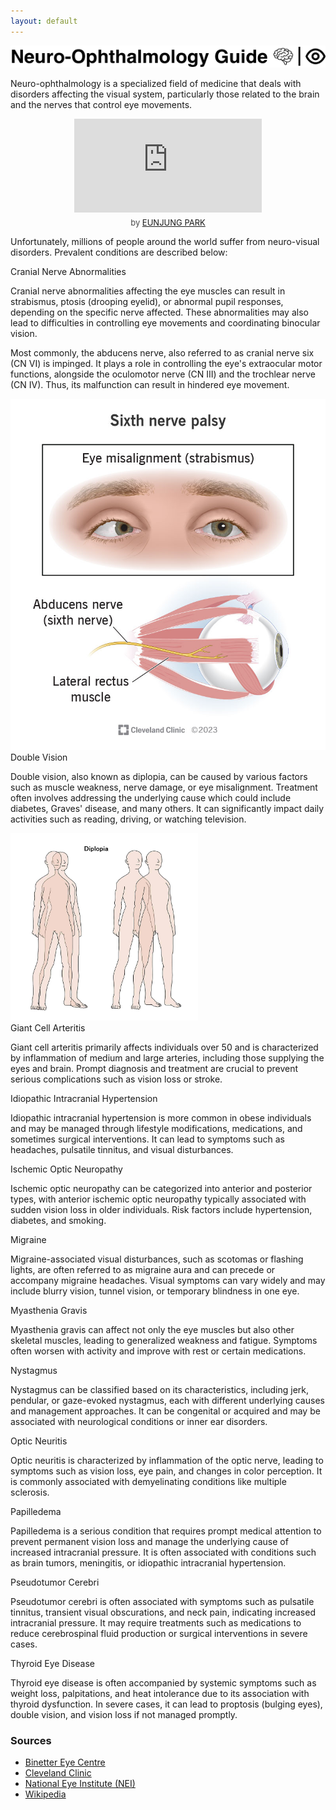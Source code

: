 ```yaml
---
layout: default
---
```


![Banner](assets/banner.png)

Neuro-ophthalmology is a specialized field of medicine that deals with disorders affecting the visual system, particularly those related to the brain and the nerves that control eye movements. 

<div class="sketchfab-embed-wrapper" style="text-align: center;">
    <iframe title="Optic nerve and Brain" frameborder="0" allowfullscreen mozallowfullscreen="true" webkitallowfullscreen="true" allow="autoplay; fullscreen; xr-spatial-tracking" xr-spatial-tracking execution-while-out-of-viewport execution-while-not-rendered web-share src="https://sketchfab.com/models/616af990018a4474bbda0aabb55ac2d7/embed"></iframe>
    <p style="font-size: 13px; font-weight: normal; margin: 5px; color: #4A4A4A;">
        <a href="https://sketchfab.com/3d-models/optic-nerve-and-brain-616af990018a4474bbda0aabb55ac2d7?utm_medium=embed&utm_campaign=share-popup&utm_content=616af990018a4474bbda0aabb55ac2d7" target="_blank" rel="nofollow" style="font-weight: bold; color: #1CAAD9;"></a>
        by <a href="https://sketchfab.com/qkrej96?utm_medium=embed&utm_campaign=share-popup&utm_content=616af990018a4474bbda0aabb55ac2d7" target="_blank" rel="nofollow" style="">EUNJUNG PARK</a>
    </p>
</div>

Unfortunately, millions of people around the world suffer from neuro-visual disorders. Prevalent conditions are described below:

<body>
<div class="accordion">
    <div class="accordion-item">
      <div class="accordion-title" data-toggle="accordion-content">Cranial Nerve Abnormalities</div>
      <div class="accordion-content">
        <p>Cranial nerve abnormalities affecting the eye muscles can result in strabismus, ptosis (drooping eyelid), or abnormal pupil responses, depending on the specific nerve affected. These abnormalities may also lead to difficulties in controlling eye movements and coordinating binocular vision.</p>
        <p>Most commonly, the abducens nerve, also referred to as cranial nerve six (CN VI) is impinged. It plays a role in controlling the eye's extraocular motor functions, alongside the oculomotor nerve (CN III) and the trochlear nerve (CN IV). Thus, its malfunction can result in hindered eye movement.</p>
        <img src="assets/6th-nerve-palsy.jpg" alt="6th-nerve-palsy">
      </div>
    </div>
    <div class="accordion-item">
      <div class="accordion-title" data-toggle="accordion-content">Double Vision</div>
      <div class="accordion-content">
        <p>Double vision, also known as diplopia, can be caused by various factors such as muscle weakness, nerve damage, or eye misalignment. Treatment often involves addressing the underlying cause which could include diabetes, Graves' disease, and many others. It can significantly impact daily activities such as reading, driving, or watching television. 
        </p><img src="assets/double-vision.jpeg" alt="double-vision" width="300" height="300">
      </div>
    </div>
<div class="accordion-item">
  <div class="accordion-title" data-toggle="accordion-content">Giant Cell Arteritis</div>
  <div class="accordion-content">
    <p>Giant cell arteritis primarily affects individuals over 50 and is characterized by inflammation of medium and large arteries, including those supplying the eyes and brain. Prompt diagnosis and treatment are crucial to prevent serious complications such as vision loss or stroke.</p>
  </div>
</div>
<div class="accordion-item">
  <div class="accordion-title" data-toggle="accordion-content">Idiopathic Intracranial Hypertension</div>
  <div class="accordion-content">
    <p>Idiopathic intracranial hypertension is more common in obese individuals and may be managed through lifestyle modifications, medications, and sometimes surgical interventions. It can lead to symptoms such as headaches, pulsatile tinnitus, and visual disturbances.</p>
  </div>
</div>
<div class="accordion-item">
  <div class="accordion-title" data-toggle="accordion-content">Ischemic Optic Neuropathy</div>
  <div class="accordion-content">
    <p>Ischemic optic neuropathy can be categorized into anterior and posterior types, with anterior ischemic optic neuropathy typically associated with sudden vision loss in older individuals. Risk factors include hypertension, diabetes, and smoking.</p>
  </div>
</div>
<div class="accordion-item">
  <div class="accordion-title" data-toggle="accordion-content">Migraine</div>
  <div class="accordion-content">
    <p>Migraine-associated visual disturbances, such as scotomas or flashing lights, are often referred to as migraine aura and can precede or accompany migraine headaches. Visual symptoms can vary widely and may include blurry vision, tunnel vision, or temporary blindness in one eye.</p>
  </div>
</div>
<div class="accordion-item">
  <div class="accordion-title" data-toggle="accordion-content">Myasthenia Gravis</div>
  <div class="accordion-content">
    <p>Myasthenia gravis can affect not only the eye muscles but also other skeletal muscles, leading to generalized weakness and fatigue. Symptoms often worsen with activity and improve with rest or certain medications.</p>
  </div>
</div>
<div class="accordion-item">
  <div class="accordion-title" data-toggle="accordion-content">Nystagmus</div>
  <div class="accordion-content">
    <p>Nystagmus can be classified based on its characteristics, including jerk, pendular, or gaze-evoked nystagmus, each with different underlying causes and management approaches. It can be congenital or acquired and may be associated with neurological conditions or inner ear disorders.</p>
  </div>
</div>
<div class="accordion-item">
  <div class="accordion-title" data-toggle="accordion-content">Optic Neuritis</div>
  <div class="accordion-content">
    <p>Optic neuritis is characterized by inflammation of the optic nerve, leading to symptoms such as vision loss, eye pain, and changes in color perception. It is commonly associated with demyelinating conditions like multiple sclerosis.</p>
  </div>
</div>
<div class="accordion-item">
  <div class="accordion-title" data-toggle="accordion-content">Papilledema</div>
  <div class="accordion-content">
    <p>Papilledema is a serious condition that requires prompt medical attention to prevent permanent vision loss and manage the underlying cause of increased intracranial pressure. It is often associated with conditions such as brain tumors, meningitis, or idiopathic intracranial hypertension.</p>
  </div>
</div>
<div class="accordion-item">
  <div class="accordion-title" data-toggle="accordion-content">Pseudotumor Cerebri</div>
  <div class="accordion-content">
    <p>Pseudotumor cerebri is often associated with symptoms such as pulsatile tinnitus, transient visual obscurations, and neck pain, indicating increased intracranial pressure. It may require treatments such as medications to reduce cerebrospinal fluid production or surgical interventions in severe cases.</p>
  </div>
</div>
<div class="accordion-item">
  <div class="accordion-title" data-toggle="accordion-content">Thyroid Eye Disease</div>
  <div class="accordion-content">
    <p>Thyroid eye disease is often accompanied by systemic symptoms such as weight loss, palpitations, and heat intolerance due to its association with thyroid dysfunction. In severe cases, it can lead to proptosis (bulging eyes), double vision, and vision loss if not managed promptly.</p>
  </div>
</div>
  </div>
  <script src="assets/js/script.js"></script>
</body>

### Sources
- <a href="https://binettereyecentre.com.au/" target="_blank">Binetter Eye Centre</a>
- <a href="https://my.clevelandclinic.org/health/diseases" target="_blank">Cleveland Clinic</a>
- <a href="https://www.nei.nih.gov/" target="_blank">National Eye Institute (NEI)</a>
- <a href="https://en.wikipedia.org/wiki/Neuro-ophthalmology" target="_blank">Wikipedia</a> 